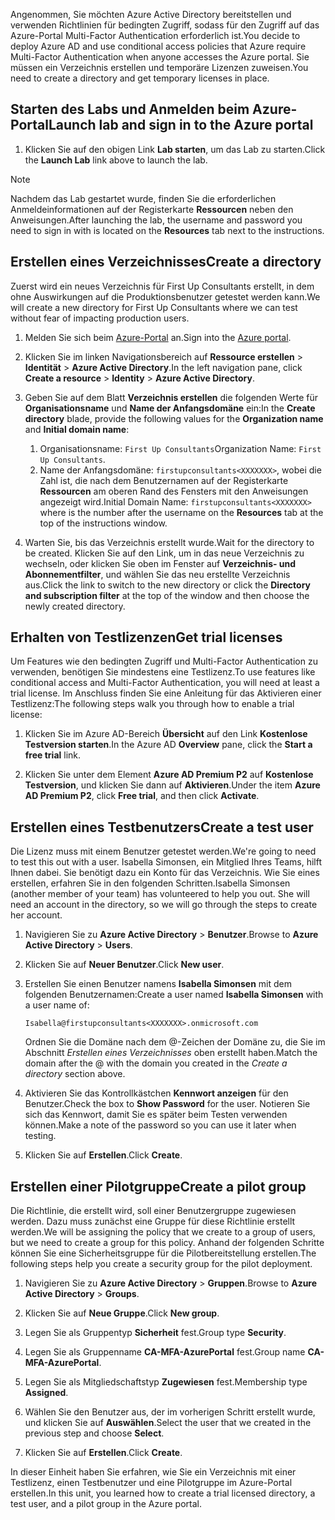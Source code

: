 <span data-ttu-id="ab9e3-101">Angenommen, Sie möchten Azure Active Directory bereitstellen und verwenden Richtlinien für bedingten Zugriff, sodass für den Zugriff auf das Azure-Portal Multi-Factor Authentication erforderlich ist.</span><span class="sxs-lookup"><span data-stu-id="ab9e3-101">You decide to deploy Azure AD and use conditional access policies that Azure require Multi-Factor Authentication when anyone accesses the Azure portal.</span></span> <span data-ttu-id="ab9e3-102">Sie müssen ein Verzeichnis erstellen und temporäre Lizenzen zuweisen.</span><span class="sxs-lookup"><span data-stu-id="ab9e3-102">You need to create a directory and get temporary licenses in place.</span></span>

## <a name="launch-lab-and-sign-in-to-the-azure-portal"></a><span data-ttu-id="ab9e3-103">Starten des Labs und Anmelden beim Azure-Portal</span><span class="sxs-lookup"><span data-stu-id="ab9e3-103">Launch lab and sign in to the Azure portal</span></span>

1. <span data-ttu-id="ab9e3-104">Klicken Sie auf den obigen Link **Lab starten**, um das Lab zu starten.</span><span class="sxs-lookup"><span data-stu-id="ab9e3-104">Click the **Launch Lab** link above to launch the lab.</span></span>

> [!NOTE]
> <span data-ttu-id="ab9e3-105">Nachdem das Lab gestartet wurde, finden Sie die erforderlichen Anmeldeinformationen auf der Registerkarte **Ressourcen** neben den Anweisungen.</span><span class="sxs-lookup"><span data-stu-id="ab9e3-105">After launching the lab, the username and password you need to sign in with is located on the **Resources** tab next to the instructions.</span></span>

## <a name="create-a-directory"></a><span data-ttu-id="ab9e3-106">Erstellen eines Verzeichnisses</span><span class="sxs-lookup"><span data-stu-id="ab9e3-106">Create a directory</span></span>

<span data-ttu-id="ab9e3-107">Zuerst wird ein neues Verzeichnis für First Up Consultants erstellt, in dem ohne Auswirkungen auf die Produktionsbenutzer getestet werden kann.</span><span class="sxs-lookup"><span data-stu-id="ab9e3-107">We will create a new directory for First Up Consultants where we can test without fear of impacting production users.</span></span>

1. <span data-ttu-id="ab9e3-108">Melden Sie sich beim [Azure-Portal](https://portal.azure.com?azure-portal=true) an.</span><span class="sxs-lookup"><span data-stu-id="ab9e3-108">Sign into the [Azure portal](https://portal.azure.com?azure-portal=true).</span></span>

2. <span data-ttu-id="ab9e3-109">Klicken Sie im linken Navigationsbereich auf **Ressource erstellen** > **Identität** > **Azure Active Directory**.</span><span class="sxs-lookup"><span data-stu-id="ab9e3-109">In the left navigation pane, click **Create a resource** > **Identity** > **Azure Active Directory**.</span></span>

3. <span data-ttu-id="ab9e3-110">Geben Sie auf dem Blatt **Verzeichnis erstellen** die folgenden Werte für **Organisationsname** und **Name der Anfangsdomäne** ein:</span><span class="sxs-lookup"><span data-stu-id="ab9e3-110">In the **Create directory** blade, provide the following values for the **Organization name** and **Initial domain name**:</span></span>

   1. <span data-ttu-id="ab9e3-111">Organisationsname: `First Up Consultants`</span><span class="sxs-lookup"><span data-stu-id="ab9e3-111">Organization Name: `First Up Consultants`.</span></span>
   2. <span data-ttu-id="ab9e3-112">Name der Anfangsdomäne: `firstupconsultants<XXXXXXX>`, wobei <XXXXXXX> die Zahl ist, die nach dem Benutzernamen auf der Registerkarte **Ressourcen** am oberen Rand des Fensters mit den Anweisungen angezeigt wird.</span><span class="sxs-lookup"><span data-stu-id="ab9e3-112">Initial Domain Name: `firstupconsultants<XXXXXXX>` where <XXXXXXX> is the number after the username on the **Resources** tab at the top of the instructions window.</span></span>

4. <span data-ttu-id="ab9e3-113">Warten Sie, bis das Verzeichnis erstellt wurde.</span><span class="sxs-lookup"><span data-stu-id="ab9e3-113">Wait for the directory to be created.</span></span> <span data-ttu-id="ab9e3-114">Klicken Sie auf den Link, um in das neue Verzeichnis zu wechseln, oder klicken Sie oben im Fenster auf **Verzeichnis- und Abonnementfilter**, und wählen Sie das neu erstellte Verzeichnis aus.</span><span class="sxs-lookup"><span data-stu-id="ab9e3-114">Click the link to switch to the new directory or click the **Directory and subscription filter** at the top of the window and then choose the newly created directory.</span></span>

## <a name="get-trial-licenses"></a><span data-ttu-id="ab9e3-115">Erhalten von Testlizenzen</span><span class="sxs-lookup"><span data-stu-id="ab9e3-115">Get trial licenses</span></span>

<span data-ttu-id="ab9e3-116">Um Features wie den bedingten Zugriff und Multi-Factor Authentication zu verwenden, benötigen Sie mindestens eine Testlizenz.</span><span class="sxs-lookup"><span data-stu-id="ab9e3-116">To use features like conditional access and Multi-Factor Authentication, you will need at least a trial license.</span></span> <span data-ttu-id="ab9e3-117">Im Anschluss finden Sie eine Anleitung für das Aktivieren einer Testlizenz:</span><span class="sxs-lookup"><span data-stu-id="ab9e3-117">The following steps walk you through how to enable a trial license:</span></span>

1. <span data-ttu-id="ab9e3-118">Klicken Sie im Azure AD-Bereich **Übersicht** auf den Link **Kostenlose Testversion starten**.</span><span class="sxs-lookup"><span data-stu-id="ab9e3-118">In the Azure AD **Overview** pane, click the **Start a free trial** link.</span></span>

1. <span data-ttu-id="ab9e3-119">Klicken Sie unter dem Element **Azure AD Premium P2** auf **Kostenlose Testversion**, und klicken Sie dann auf **Aktivieren**.</span><span class="sxs-lookup"><span data-stu-id="ab9e3-119">Under the item **Azure AD Premium P2**, click **Free trial**, and then click **Activate**.</span></span>

## <a name="create-a-test-user"></a><span data-ttu-id="ab9e3-120">Erstellen eines Testbenutzers</span><span class="sxs-lookup"><span data-stu-id="ab9e3-120">Create a test user</span></span>

<span data-ttu-id="ab9e3-121">Die Lizenz muss mit einem Benutzer getestet werden.</span><span class="sxs-lookup"><span data-stu-id="ab9e3-121">We're going to need to test this out with a user.</span></span> <span data-ttu-id="ab9e3-122">Isabella Simonsen, ein Mitglied Ihres Teams, hilft Ihnen dabei. Sie benötigt dazu ein Konto für das Verzeichnis. Wie Sie eines erstellen, erfahren Sie in den folgenden Schritten.</span><span class="sxs-lookup"><span data-stu-id="ab9e3-122">Isabella Simonsen (another member of your team) has volunteered to help you out. She will need an account in the directory, so we will go through the steps to create her account.</span></span>

1. <span data-ttu-id="ab9e3-123">Navigieren Sie zu **Azure Active Directory** > **Benutzer**.</span><span class="sxs-lookup"><span data-stu-id="ab9e3-123">Browse to **Azure Active Directory** > **Users**.</span></span>

1. <span data-ttu-id="ab9e3-124">Klicken Sie auf **Neuer Benutzer**.</span><span class="sxs-lookup"><span data-stu-id="ab9e3-124">Click **New user**.</span></span>

1. <span data-ttu-id="ab9e3-125">Erstellen Sie einen Benutzer namens **Isabella Simonsen** mit dem folgenden Benutzernamen:</span><span class="sxs-lookup"><span data-stu-id="ab9e3-125">Create a user named **Isabella Simonsen** with a user name of:</span></span>

   `Isabella@firstupconsultants<XXXXXXX>.onmicrosoft.com`

   <span data-ttu-id="ab9e3-126">Ordnen Sie die Domäne nach dem @-Zeichen der Domäne zu, die Sie im Abschnitt *Erstellen eines Verzeichnisses* oben erstellt haben.</span><span class="sxs-lookup"><span data-stu-id="ab9e3-126">Match the domain after the @ with the domain you created in the *Create a directory* section above.</span></span>

1. <span data-ttu-id="ab9e3-127">Aktivieren Sie das Kontrollkästchen **Kennwort anzeigen** für den Benutzer.</span><span class="sxs-lookup"><span data-stu-id="ab9e3-127">Check the box to **Show Password** for the user.</span></span> <span data-ttu-id="ab9e3-128">Notieren Sie sich das Kennwort, damit Sie es später beim Testen verwenden können.</span><span class="sxs-lookup"><span data-stu-id="ab9e3-128">Make a note of the password so you can use it later when testing.</span></span>

1. <span data-ttu-id="ab9e3-129">Klicken Sie auf **Erstellen**.</span><span class="sxs-lookup"><span data-stu-id="ab9e3-129">Click **Create**.</span></span>

## <a name="create-a-pilot-group"></a><span data-ttu-id="ab9e3-130">Erstellen einer Pilotgruppe</span><span class="sxs-lookup"><span data-stu-id="ab9e3-130">Create a pilot group</span></span>

<span data-ttu-id="ab9e3-131">Die Richtlinie, die erstellt wird, soll einer Benutzergruppe zugewiesen werden. Dazu muss zunächst eine Gruppe für diese Richtlinie erstellt werden.</span><span class="sxs-lookup"><span data-stu-id="ab9e3-131">We will be assigning the policy that we create to a group of users, but we need to create a group for this policy.</span></span> <span data-ttu-id="ab9e3-132">Anhand der folgenden Schritte können Sie eine Sicherheitsgruppe für die Pilotbereitstellung erstellen.</span><span class="sxs-lookup"><span data-stu-id="ab9e3-132">The following steps help you create a security group for the pilot deployment.</span></span>

1. <span data-ttu-id="ab9e3-133">Navigieren Sie zu **Azure Active Directory** > **Gruppen**.</span><span class="sxs-lookup"><span data-stu-id="ab9e3-133">Browse to **Azure Active Directory** > **Groups**.</span></span>

1. <span data-ttu-id="ab9e3-134">Klicken Sie auf **Neue Gruppe**.</span><span class="sxs-lookup"><span data-stu-id="ab9e3-134">Click **New group**.</span></span>

1. <span data-ttu-id="ab9e3-135">Legen Sie als Gruppentyp **Sicherheit** fest.</span><span class="sxs-lookup"><span data-stu-id="ab9e3-135">Group type **Security**.</span></span>

1. <span data-ttu-id="ab9e3-136">Legen Sie als Gruppenname **CA-MFA-AzurePortal** fest.</span><span class="sxs-lookup"><span data-stu-id="ab9e3-136">Group name **CA-MFA-AzurePortal**.</span></span>

1. <span data-ttu-id="ab9e3-137">Legen Sie als Mitgliedschaftstyp **Zugewiesen** fest.</span><span class="sxs-lookup"><span data-stu-id="ab9e3-137">Membership type **Assigned**.</span></span>

1. <span data-ttu-id="ab9e3-138">Wählen Sie den Benutzer aus, der im vorherigen Schritt erstellt wurde, und klicken Sie auf **Auswählen**.</span><span class="sxs-lookup"><span data-stu-id="ab9e3-138">Select the user that we created in the previous step and choose **Select**.</span></span>

1. <span data-ttu-id="ab9e3-139">Klicken Sie auf **Erstellen**.</span><span class="sxs-lookup"><span data-stu-id="ab9e3-139">Click **Create**.</span></span>

<span data-ttu-id="ab9e3-140">In dieser Einheit haben Sie erfahren, wie Sie ein Verzeichnis mit einer Testlizenz, einen Testbenutzer und eine Pilotgruppe im Azure-Portal erstellen.</span><span class="sxs-lookup"><span data-stu-id="ab9e3-140">In this unit, you learned how to create a trial licensed directory, a test user, and a pilot group in the Azure portal.</span></span>